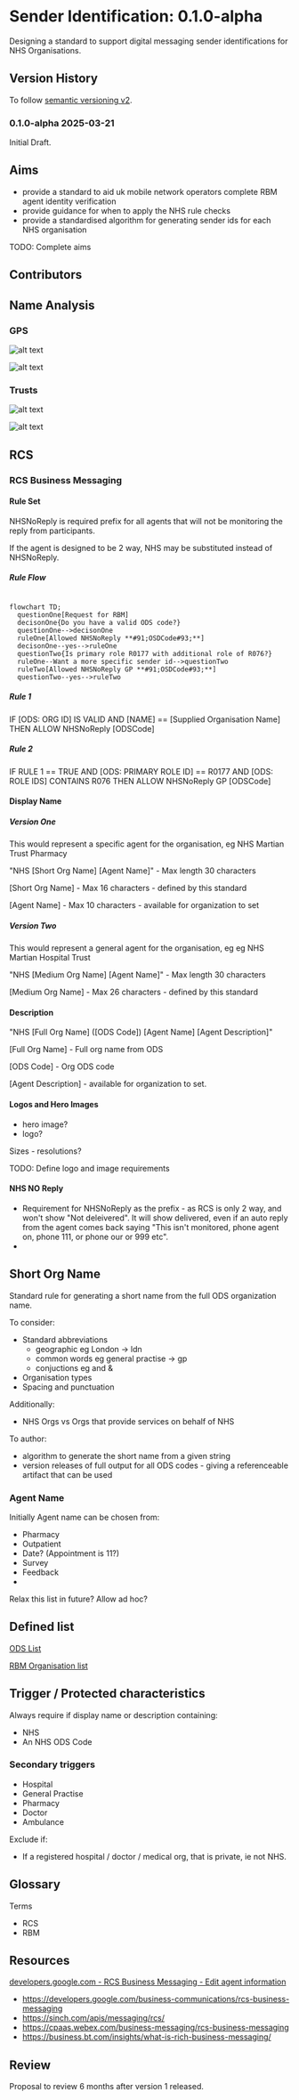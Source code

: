 # Sender Identification: 0.1.0-alpha

Designing a standard to support digital messaging sender identifications for NHS Organisations.

## Version History

To follow [semantic versioning v2](https://semver.org/).

### 0.1.0-alpha 2025-03-21

Initial Draft.

## Aims

- provide a standard to aid uk mobile network operators complete RBM agent identity verification
- provide guidance for when to apply the NHS rule checks
- provide a standardised algorithm for generating sender ids for each NHS organisation

TODO: Complete aims

## Contributors

## Name Analysis

### GPS

![alt text](image-1.png)

![alt text](image-2.png)

### Trusts

![alt text](image-3.png)

![alt text](image-4.png)

## RCS

### RCS Business Messaging

#### Rule Set

NHSNoReply is required prefix for all agents that will not be monitoring the reply from participants.

If the agent is designed to be 2 way, NHS may be substituted instead of NHSNoReply.

##### Rule Flow

```mermaid

flowchart TD;
  questionOne[Request for RBM]
  decisonOne{Do you have a valid ODS code?}
  questionOne-->decisonOne
  ruleOne[Allowed NHSNoReply **#91;OSDCode#93;**]
  decisonOne--yes-->ruleOne
  questionTwo{Is primary role R0177 with additional role of R076?}
  ruleOne--Want a more specific sender id-->questionTwo
  ruleTwo[Allowed NHSNoReply GP **#91;OSDCode#93;**]
  questionTwo--yes-->ruleTwo
```

##### Rule 1

IF
  [ODS: ORG ID] IS VALID AND [NAME] == [Supplied Organisation Name]
THEN
  ALLOW NHSNoReply [ODSCode]

##### Rule 2

IF
  RULE 1 == TRUE
AND
  [ODS: PRIMARY ROLE ID] == R0177
AND
  [ODS: ROLE IDS] CONTAINS R076
THEN
  ALLOW NHSNoReply GP [ODSCode]


#### Display Name

##### Version One

This would represent a specific agent for the organisation, eg NHS Martian Trust Pharmacy

"NHS [Short Org Name] [Agent Name]" - Max length 30 characters

[Short Org Name] - Max 16 characters - defined by this standard

[Agent Name] - Max 10 characters - available for organization to set

##### Version Two

This would represent a general agent for the organisation, eg eg NHS Martian Hospital Trust

"NHS [Medium Org Name] [Agent Name]" - Max length 30 characters

[Medium Org Name] - Max 26 characters - defined by this standard

#### Description

"NHS [Full Org Name] ([ODS Code]) [Agent Name] [Agent Description]"

[Full Org Name] - Full org name from ODS

[ODS Code] - Org ODS code

[Agent Description] - available for organization to set.


#### Logos and Hero Images

- hero image?
- logo?

Sizes - resolutions?

TODO: Define logo and image requirements

#### NHS NO Reply

- Requirement for NHSNoReply as the prefix - as RCS is only 2 way, and won't show "Not deleivered". It will show delivered, even if an auto reply from the agent comes back saying "This isn't monitored, phone agent on, phone 111, or phone our or 999 etc".
- 

## Short Org Name

Standard rule for generating a short name from the full ODS organization name.

To consider:

- Standard abbreviations
  - geographic eg London -> ldn
  - common words eg general practise -> gp
  - conjuctions eg and &
- Organisation types
- Spacing and punctuation

Additionally:

- NHS Orgs vs Orgs that provide services on behalf of NHS

To author:

- algorithm to generate the short name from a given string
- version releases of full output for all ODS codes - giving a referenceable artifact that can be used

### Agent Name

Initially Agent name can be chosen from:

- Pharmacy
- Outpatient
- Date? (Appointment is 11?)
- Survey
- Feedback
- 

Relax this list in future? Allow ad hoc?

## Defined list

[ODS List](ods.yml)

[RBM Organisation list](senderids.yml)

## Trigger / Protected characteristics

Always require if display name or description containing:

- NHS
- An NHS ODS Code

### Secondary triggers

- Hospital
- General Practise
- Pharmacy
- Doctor
- Ambulance

Exclude if:

- If a registered hospital / doctor / medical org, that is private, ie not NHS.

## Glossary

Terms

- RCS
- RBM

## Resources

[developers.google.com - RCS Business Messaging - Edit agent information](https://developers.google.com/business-communications/rcs-business-messaging/guides/build/agents/edit-agent-information)
- https://developers.google.com/business-communications/rcs-business-messaging 
- https://sinch.com/apis/messaging/rcs/
- https://cpaas.webex.com/business-messaging/rcs-business-messaging
- https://business.bt.com/insights/what-is-rich-business-messaging/
## Review

Proposal to review 6 months after version 1 released.